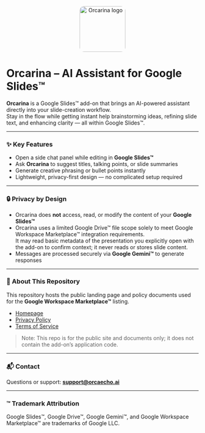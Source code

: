 <p align="center">
  <img src="https://orcaechoai.github.io/OrcaEdit-Chatbot/assets/Logo%20dark%20blue.png" 
       alt="Orcarina logo" width="120" style="border-radius:12px;"><br/>
</p>

# Orcarina – AI Assistant for Google Slides™

**Orcarina** is a Google Slides™ add-on that brings an AI-powered assistant directly into your slide-creation workflow.  
Stay in the flow while getting instant help brainstorming ideas, refining slide text, and enhancing clarity — all within Google Slides™.

---

### ✨ Key Features
- Open a side chat panel while editing in **Google Slides™**  
- Ask **Orcarina** to suggest titles, talking points, or slide summaries  
- Generate creative phrasing or bullet points instantly  
- Lightweight, privacy-first design — no complicated setup required  

---

### 🔒 Privacy by Design
- Orcarina does **not** access, read, or modify the content of your **Google Slides™**  
- Orcarina uses a limited Google Drive™ file scope solely to meet Google Workspace Marketplace™ integration requirements.  
  It may read basic metadata of the presentation you explicitly open with the add-on to confirm context; it never reads or stores slide content.  
- Messages are processed securely via **Google Gemini™** to generate responses  

---

### 📄 About This Repository
This repository hosts the public landing page and policy documents used for the **Google Workspace Marketplace™** listing.

- [Homepage](./index.md)  
- [Privacy Policy](./privacy.md)  
- [Terms of Service](./terms.md)  

> Note: This repo is for the public site and documents only; it does not contain the add-on’s application code.

---

### 📬 Contact
Questions or support: **support@orcaecho.ai**

---

### ™ Trademark Attribution
Google Slides™, Google Drive™, Google Gemini™, and Google Workspace Marketplace™ are trademarks of Google LLC.
